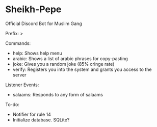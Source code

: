# Sheikh-Pepe
Official Discord Bot for Muslim Gang

Prefix: >

Commands:
* help: Shows help menu
* arabic: Shows a list of arabic phrases for copy-pasting
* joke: Gives you a random joke (85% cringe rate)
* verify: Registers you into the system and grants you access to the server

Listener Events:
* salaams: Responds to any form of salaams

To-do:
* Notifier for rule 14
* Initialize database. SQLite?
